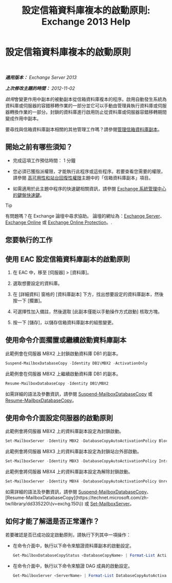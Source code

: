 ﻿---
title: '設定信箱資料庫複本的啟動原則: Exchange 2013 Help'
TOCTitle: 設定信箱資料庫複本的啟動原則
ms:assetid: 6b37ed6e-2e36-4688-b485-8fdbb8193ec8
ms:mtpsurl: https://technet.microsoft.com/zh-tw/library/Dd298046(v=EXCHG.150)
ms:contentKeyID: 50473400
ms.date: 05/21/2018
mtps_version: v=EXCHG.150
ms.translationtype: MT
---

# 設定信箱資料庫複本的啟動原則

 

_**適用版本：** Exchange Server 2013_

_**上次修改主題的時間：** 2012-11-02_

*啟用*會變更作用中副本的被動副本從信箱資料庫複本的程序。啟用自動發生系統為資料庫或伺服器的容錯移轉作業的一部分並它可以手動由管理員執行資料庫或伺服器轉換作業的一部分。封鎖的資料庫進行啟用防止從資料庫或伺服器容錯移轉期間變成作用中副本。

要尋找與信箱資料庫副本相關的其他管理工作嗎？請參閱[管理信箱資料庫副本](managing-mailbox-database-copies-exchange-2013-help.md)。

## 開始之前有哪些須知？

  - 完成這項工作預估時間： 1 分鐘

  - 您必須已獲指派權限，才能執行此程序或這些程序。若要查看您需要的權限，請參閱 [高可用性和站台回復性權限](high-availability-and-site-resilience-permissions-exchange-2013-help.md)主題中的「信箱資料庫副本」項目。

  - 如需適用於此主題中程序的快速鍵相關資訊，請參閱 [Exchange 系統管理中心的鍵盤快速鍵](keyboard-shortcuts-in-the-exchange-admin-center-exchange-online-protection-help.md)。


> [!TIP]  
> 有問題嗎？在 Exchange 論壇中尋求協助。 論壇的網址為：<a href="https://go.microsoft.com/fwlink/p/?linkid=60612">Exchange Server</a>、 <a href="https://go.microsoft.com/fwlink/p/?linkid=267542">Exchange Online</a> 或 <a href="https://go.microsoft.com/fwlink/p/?linkid=285351">Exchange Online Protection</a>。.




## 您要執行的工作

## 使用 EAC 設定信箱資料庫副本的啟動原則

1.  在 EAC 中，移至 \[伺服器\] \> \[資料庫\]。

2.  選取想要設定的資料庫。

3.  在 \[詳細資料\] 窗格的 \[資料庫副本\] 下方，找出想要設定的資料庫副本，然後按一下 \[擱置\]。

4.  可選擇性加入備註，然後選取 \[此副本僅能以手動操作方式啟動\] 核取方塊。

5.  按一下 \[儲存\]，以儲存信箱資料庫副本的組態變更。

## 使用命令介面擱置或繼續啟動資料庫副本

此範例會在伺服器 MBX2 上封鎖啟動資料庫 DB1 的副本。

```powershell
Suspend-MailboxDatabaseCopy -Identity DB1\MBX2 -ActivationOnly
```

此範例會在伺服器 MBX2 上繼續啟動資料庫 DB1 的副本。

```powershell
Resume-MailboxDatabaseCopy -Identity DB1\MBX2
```

如需詳細的語法及參數資訊，請參閱 [Suspend-MailboxDatabaseCopy](https://technet.microsoft.com/zh-tw/library/dd351074\(v=exchg.150\)) 或 [Resume-MailboxDatabaseCopy](https://technet.microsoft.com/zh-tw/library/dd335220\(v=exchg.150\))。

## 使用命令介面設定伺服器的啟動原則

此範例會將伺服器 MBX2 上的資料庫副本設定為封鎖啟動。

```powershell
Set-MailboxServer -Identity MBX2 -DatabaseCopyAutoActivationPolicy Blocked
```

此範例會將伺服器 MBX3 上的資料庫副本設定為封鎖站台外部啟動。

```powershell
Set-MailboxServer -Identity MBX3 -DatabaseCopyAutoActivationPolicy IntrasiteOnly
```

此範例會將伺服器 MBX4 上的資料庫副本設定為解除封鎖啟動。

```powershell
Set-MailboxServer -Identity MBX4 -DatabaseCopyAutoActivationPolicy Unrestricted
```

如需詳細的語法及參數資訊，請參閱 [Suspend-MailboxDatabaseCopy](https://technet.microsoft.com/zh-tw/library/dd351074\(v=exchg.150\))、[Resume-MailboxDatabaseCopy](https://technet.microsoft.com/zh-tw/library/dd335220\(v=exchg.150\)) 或 [Set-MailboxServer](https://technet.microsoft.com/zh-tw/library/aa998651\(v=exchg.150\))。

## 如何才能了解這是否正常運作？

若要確認是否已成功設定啟動原則，請執行下列其中一項操作：

  - 在命令介面中，執行以下命令來驗證資料庫副本的啟動設定。
    
    ```powershell
    Get-MailboxDatabaseCopyStatus <DatabaseCopyName> | Format-List ActivationSuspended
    ```

  - 在命令介面中，執行以下命令來驗證 DAG 成員的啟動設定。
    
    ```powershell
    Get-MailboxServer <ServerName> | Format-List DatabaseCopyAutoActivationPolicy
    ```

